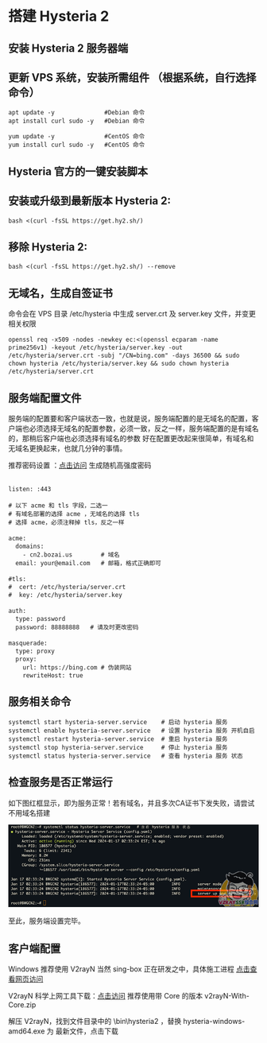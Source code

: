 # 搭建 Hysteria 2
## 安装 Hysteria 2 服务器端
## 更新 VPS 系统，安装所需组件 （根据系统，自行选择命令）
```
apt update -y              #Debian 命令
apt install curl sudo -y   #Debian 命令
```
```
yum update -y              #CentOS 命令
yum install curl sudo -y   #CentOS 命令
```
## Hysteria 官方的一键安装脚本
## 安装或升级到最新版本 Hysteria 2:


```
bash <(curl -fsSL https://get.hy2.sh/)
``` 
## 移除 Hysteria 2:
```
bash <(curl -fsSL https://get.hy2.sh/) --remove
```
## 无域名，生成自签证书
命令会在 VPS 目录 /etc/hysteria 中生成 server.crt 及 server.key 文件，并变更相关权限
```
openssl req -x509 -nodes -newkey ec:<(openssl ecparam -name prime256v1) -keyout /etc/hysteria/server.key -out /etc/hysteria/server.crt -subj "/CN=bing.com" -days 36500 && sudo chown hysteria /etc/hysteria/server.key && sudo chown hysteria /etc/hysteria/server.crt
```
## 服务端配置文件

服务端的配置要和客户端状态一致，也就是说，服务端配置的是无域名的配置，客户端也必须选择无域名的配置参数，必须一致，反之一样，服务端配置的是有域名的，那稍后客户端也必须选择有域名的参数
好在配置更改起来很简单，有域名和无域名更换起来，也就几分钟的事情。

推荐密码设置 ：<a href="https://1password.com/zh-cn/password-generator/">点击访问</a> 生成随机高强度密码

```

listen: :443
 
# 以下 acme 和 tls 字段，二选一
# 有域名部署的选择 acme ，无域名的选择 tls
# 选择 acme，必须注释掉 tls，反之一样
 
acme:
  domains:
    - cn2.bozai.us        # 域名
  email: your@email.com   # 邮箱，格式正确即可
 
#tls:
#  cert: /etc/hysteria/server.crt
#  key: /etc/hysteria/server.key
 
auth:
  type: password
  password: 88888888   # 请及时更改密码
 
masquerade:
  type: proxy
  proxy:
    url: https://bing.com # 伪装网站
    rewriteHost: true

```

## 服务相关命令
```
systemctl start hysteria-server.service    # 启动 hysteria 服务
systemctl enable hysteria-server.service   # 设置 hysteria 服务 开机自启
systemctl restart hysteria-server.service  # 重启 hysteria 服务
systemctl stop hysteria-server.service     # 停止 hysteria 服务
systemctl status hysteria-server.service   # 查看 hysteria 服务 状态
```
## 检查服务是否正常运行

如下图红框显示，即为服务正常！若有域名，并且多次CA证书下发失败，请尝试不用域名搭建


![image](https://github.com/MR-DAzhi/cloud/blob/main/Hysteria%202/1-2.png)

至此，服务端设置完毕。

## 客户端配置
Windows 推荐使用 V2rayN
当然 sing-box 正在研发之中，具体施工进程 <a href="https://github.com/2dust/v2rayN/releases/latest">点击查看网页访问</a>

V2rayN 科学上网工具下载：<a href="https://github.com/2dust/v2rayN/releases/latest">点击访问</a> 推荐使用带 Core 的版本 v2rayN-With-Core.zip

解压 V2rayN，找到文件目录中的 \bin\hysteria2 ，替换 hysteria-windows-amd64.exe 为 最新文件，点击下载

